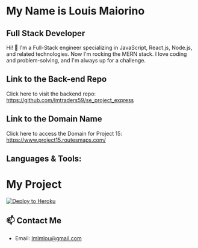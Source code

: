 # My Name is Louis Maiorino

## Full Stack Developer

Hi! 👋 I'm a Full-Stack engineer specializing in JavaScript, React.js, Node.js, and related technologies. Now I'm rocking the MERN stack. I love coding and problem-solving, and I'm always up for a challenge.

## Link to the Back-end Repo

Click here to visit the backend repo: https://github.com/lmtraders59/se_project_express

## Link to the Domain Name

Click here to access the Domain for Project 15: https://www.project15.routesmaps.com/

## Languages & Tools:

# My Project

[![Deploy to Heroku](https://img.shields.io/badge/Deploy_to_Heroku-brightgreen)](https://heroku.com/deploy)



## 📫 Contact Me
- Email: lmlmlou@gmail.com
